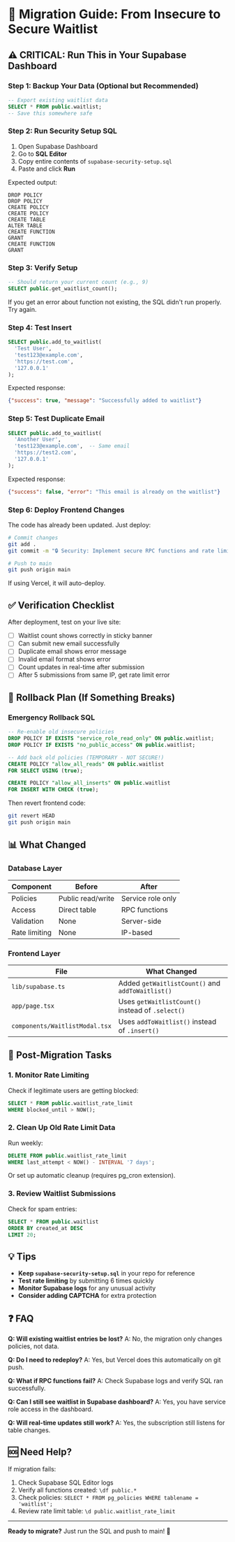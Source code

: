 # 🔄 Migration Guide: From Insecure to Secure Waitlist

## ⚠️ CRITICAL: Run This in Your Supabase Dashboard

### Step 1: Backup Your Data (Optional but Recommended)
```sql
-- Export existing waitlist data
SELECT * FROM public.waitlist;
-- Save this somewhere safe
```

### Step 2: Run Security Setup SQL
1. Open Supabase Dashboard
2. Go to **SQL Editor**
3. Copy entire contents of `supabase-security-setup.sql`
4. Paste and click **Run**

Expected output:
```
DROP POLICY
DROP POLICY
CREATE POLICY
CREATE POLICY
CREATE TABLE
ALTER TABLE
CREATE FUNCTION
GRANT
CREATE FUNCTION
GRANT
```

### Step 3: Verify Setup
```sql
-- Should return your current count (e.g., 9)
SELECT public.get_waitlist_count();
```

If you get an error about function not existing, the SQL didn't run properly. Try again.

### Step 4: Test Insert
```sql
SELECT public.add_to_waitlist(
  'Test User',
  'test123@example.com', 
  'https://test.com',
  '127.0.0.1'
);
```

Expected response:
```json
{"success": true, "message": "Successfully added to waitlist"}
```

### Step 5: Test Duplicate Email
```sql
SELECT public.add_to_waitlist(
  'Another User',
  'test123@example.com',  -- Same email
  'https://test2.com',
  '127.0.0.1'
);
```

Expected response:
```json
{"success": false, "error": "This email is already on the waitlist"}
```

### Step 6: Deploy Frontend Changes
The code has already been updated. Just deploy:

```bash
# Commit changes
git add .
git commit -m "🔒 Security: Implement secure RPC functions and rate limiting"

# Push to main
git push origin main
```

If using Vercel, it will auto-deploy.

## ✅ Verification Checklist

After deployment, test on your live site:

- [ ] Waitlist count shows correctly in sticky banner
- [ ] Can submit new email successfully
- [ ] Duplicate email shows error message
- [ ] Invalid email format shows error
- [ ] Count updates in real-time after submission
- [ ] After 5 submissions from same IP, get rate limit error

## 🚨 Rollback Plan (If Something Breaks)

### Emergency Rollback SQL
```sql
-- Re-enable old insecure policies
DROP POLICY IF EXISTS "service_role_read_only" ON public.waitlist;
DROP POLICY IF EXISTS "no_public_access" ON public.waitlist;

-- Add back old policies (TEMPORARY - NOT SECURE!)
CREATE POLICY "allow_all_reads" ON public.waitlist
FOR SELECT USING (true);

CREATE POLICY "allow_all_inserts" ON public.waitlist
FOR INSERT WITH CHECK (true);
```

Then revert frontend code:
```bash
git revert HEAD
git push origin main
```

## 📊 What Changed

### Database Layer
| Component | Before | After |
|-----------|--------|-------|
| Policies | Public read/write | Service role only |
| Access | Direct table | RPC functions |
| Validation | None | Server-side |
| Rate limiting | None | IP-based |

### Frontend Layer
| File | What Changed |
|------|--------------|
| `lib/supabase.ts` | Added `getWaitlistCount()` and `addToWaitlist()` |
| `app/page.tsx` | Uses `getWaitlistCount()` instead of `.select()` |
| `components/WaitlistModal.tsx` | Uses `addToWaitlist()` instead of `.insert()` |

## 🎯 Post-Migration Tasks

### 1. Monitor Rate Limiting
Check if legitimate users are getting blocked:
```sql
SELECT * FROM public.waitlist_rate_limit 
WHERE blocked_until > NOW();
```

### 2. Clean Up Old Rate Limit Data
Run weekly:
```sql
DELETE FROM public.waitlist_rate_limit
WHERE last_attempt < NOW() - INTERVAL '7 days';
```

Or set up automatic cleanup (requires pg_cron extension).

### 3. Review Waitlist Submissions
Check for spam entries:
```sql
SELECT * FROM public.waitlist 
ORDER BY created_at DESC 
LIMIT 20;
```

## 💡 Tips

- **Keep `supabase-security-setup.sql`** in your repo for reference
- **Test rate limiting** by submitting 6 times quickly
- **Monitor Supabase logs** for any unusual activity
- **Consider adding CAPTCHA** for extra protection

## ❓ FAQ

**Q: Will existing waitlist entries be lost?**
A: No, the migration only changes policies, not data.

**Q: Do I need to redeploy?**
A: Yes, but Vercel does this automatically on git push.

**Q: What if RPC functions fail?**
A: Check Supabase logs and verify SQL ran successfully.

**Q: Can I still see waitlist in Supabase dashboard?**
A: Yes, you have service role access in the dashboard.

**Q: Will real-time updates still work?**
A: Yes, the subscription still listens for table changes.

## 🆘 Need Help?

If migration fails:
1. Check Supabase SQL Editor logs
2. Verify all functions created: `\df public.*`
3. Check policies: `SELECT * FROM pg_policies WHERE tablename = 'waitlist';`
4. Review rate limit table: `\d public.waitlist_rate_limit`

---

**Ready to migrate?** Just run the SQL and push to main! 🚀
